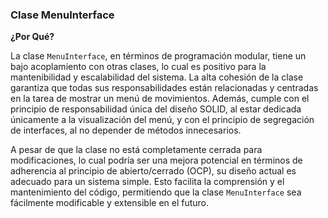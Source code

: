 ### Clase MenuInterface


**¿Por Qué?**

La clase `MenuInterface`, en términos de programación modular, tiene un bajo acoplamiento con otras clases, lo cual es positivo para la mantenibilidad y escalabilidad del sistema. La alta cohesión de la clase garantiza que todas sus responsabilidades están relacionadas y centradas en la tarea de mostrar un menú de movimientos. Además, cumple con el principio de responsabilidad única del diseño SOLID, al estar dedicada únicamente a la visualización del menú, y con el principio de segregación de interfaces, al no depender de métodos innecesarios.

A pesar de que la clase no está completamente cerrada para modificaciones, lo cual podría ser una mejora potencial en términos de adherencia al principio de abierto/cerrado (OCP), su diseño actual es adecuado para un sistema simple. Esto facilita la comprensión y el mantenimiento del código, permitiendo que la clase `MenuInterface` sea fácilmente modificable y extensible en el futuro.
